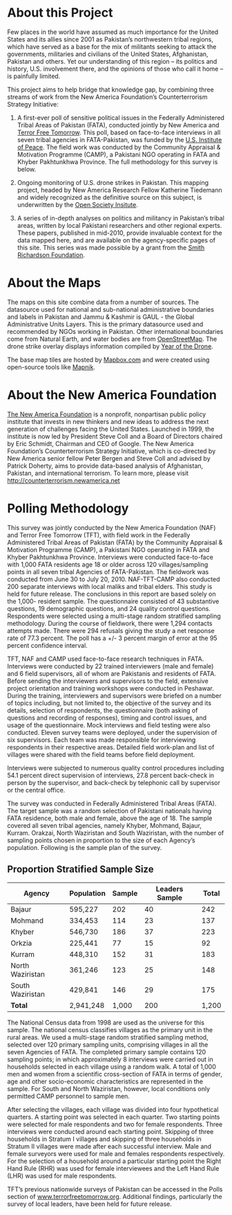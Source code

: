 # About this Project
Few places in the world have assumed as much importance for the United States and its allies since 2001 as Pakistan’s northwestern tribal regions, which have served as a base for the mix of militants seeking to attack the governments, militaries and civilians of the United States, Afghanistan, Pakistan and others. Yet our understanding of this region – its politics and history, U.S. involvement there, and the opinions of those who call it home – is painfully limited.  

This project aims to help bridge that knowledge gap, by combining three streams of work from the New America Foundation’s Counterterrorism Strategy Initiative: 

1. A first-ever poll of sensitive political issues in the Federally Administered Tribal Areas of Pakistan (FATA), conducted jointly by New America and [Terror Free Tomorrow](http://www.terrorfreetomorrow.org).  This poll, based on face-to-face interviews in all seven tribal agencies in FATA-Pakistan, was funded by the [U.S. Institute of Peace](http://www.usip.org/).  The field work was conducted by the Community Appraisal & Motivation Programme (CAMP), a Pakistani NGO operating in FATA and Khyber Pakhtunkhwa Province. The full methodology for this survey is below. 

2. Ongoing monitoring of U.S. drone strikes in Pakistan.  This mapping project, headed by New America Research Fellow Katherine Tiedemann and widely recognized as the definitive source on this subject, is underwritten by the [Open Society Insitute](http://www.soros.org/). 

3. A series of in-depth analyses on politics and militancy in Pakistan’s tribal areas, written by local Pakistani researchers and other regional experts.  These papers, published in mid-2010, provide invaluable context for the data mapped here, and are available on the agency-specific pages of this site.  This series was made possible by a grant from the [Smith Richardson Foundation](http://www.srf.org/). 

# About the Maps

The maps on this site combine data from a number of sources. The datasource used for national and sub-national administrative boundaries and labels in Pakistan and Jammu & Kashmir is GAUL - the Global Administrative Units Layers. This is the primary datasource used and recommended by NGOs working in Pakistan. Other international boundaries come from Natural Earth, and water bodies are from [OpenStreetMap](http://openstreetmap.org/). The drone strike overlay displays information compiled by [Year of the Drone](http://www.newamerica.net/drones).

The base map tiles are hosted by [Mapbox.com](http://mapbox.com/) and were created using open-source tools like [Mapnik](http://mapnik.org).

# About the New America Foundation

[The New America Foundation](http://newamerica.net/) is a nonprofit, nonpartisan public policy institute that invests in new thinkers and new ideas to address the next generation of challenges facing the United States. Launched in 1999, the institute is now led by President Steve Coll and a Board of Directors chaired by Eric Schmidt, Chairman and CEO of Google. The New America Foundation’s Counterterrorism Strategy Initiative, which is co-directed by New America senior fellow Peter Bergen and Steve Coll and advised by Patrick Doherty, aims to provide data-based analysis of Afghanistan, Pakistan, and international terrorism. To learn more, please visit http://counterterrorism.newamerica.net

# Polling Methodology
This survey was jointly conducted by the New America Foundation (NAF) and Terror Free Tomorrow (TFT), with field work in the Federally Administered Tribal Areas of Pakistan (FATA) by the Community Appraisal & Motivation Programme (CAMP), a Pakistani NGO operating in FATA and Khyber Pakhtunkhwa Province. Interviews were conducted face-to-face with 1,000 FATA residents age 18 or older across 120 villages/sampling points in all seven tribal Agencies of FATA-Pakistan. The fieldwork was conducted from June 30 to July 20, 2010. NAF-TFT-CAMP also conducted 200 separate interviews with local maliks and tribal elders. This study is held for future release. The conclusions in this report are based solely on the 1,000- resident sample.
The questionnaire consisted of 43 substantive questions, 19 demographic questions, and 24 quality control questions. Respondents were selected using a multi-stage random stratified sampling methodology. During the course of fieldwork, there were 1,294 contacts attempts made. There were 294 refusals giving the study a net response rate of 77.3 percent. The poll has a +/- 3 percent margin of error at the 95 percent confidence interval.

TFT, NAF and CAMP used face-to-face research techniques in FATA. Interviews were conducted by 22 trained interviewers (male and female) and 6 field supervisors, all of whom are Pakistanis and residents of FATA.
Before sending the interviewers and supervisors to the field, extensive project orientation and training workshops were conducted in Peshawar. During the training, interviewers and supervisors were briefed on a number of topics including, but not limited to, the objective of the survey and its details, selection of respondents, the questionnaire (both asking of questions and recording of responses), timing and control issues, and usage of the questionnaire. Mock interviews and field testing were also conducted.
Eleven survey teams were deployed, under the supervision of six supervisors. Each team was made responsible for interviewing respondents in their respective areas. Detailed field work-plan and list of villages were shared with the field teams before field deployment.

Interviews were subjected to numerous quality control procedures including 54.1 percent direct supervision of interviews, 27.8 percent back-check in person by the supervisor, and back-check by telephonic call by supervisor or the central office.

The survey was conducted in Federally Administered Tribal Areas (FATA). The target sample was a random selection of Pakistani nationals having FATA residence, both male and female, above the age of 18. The sample covered all seven tribal agencies, namely Khyber, Mohmand, Bajaur, Kurram. Orakzai, North Waziristan and South Waziristan, with the number of sampling points chosen in proportion to the size of each Agency’s population. Following is the sample plan of the survey.

## Proportion Stratified Sample Size 

<table>
<thead>
<tr>
  <th>Agency</th>
  <th>Population</th>
  <th>Sample</th>
  <th>Leaders Sample</th>
  <th>Total</th>
</tr>
</thead>

<tbody><tr>
  <td>Bajaur</td>
  <td>595,227</td>
  <td>202</td>
  <td>40</td>
  <td>242</td>
</tr>
<tr>
  <td>Mohmand</td>
  <td>334,453</td>
  <td>114</td>
  <td>23</td>
  <td>137</td>
</tr>
<tr>
  <td>Khyber</td>
  <td>546,730</td>
  <td>186</td>
  <td>37</td>
  <td>223</td>
</tr>
<tr>
  <td>Orkzia</td>
  <td>225,441</td>
  <td>77</td>
  <td>15</td>
  <td>92</td>
</tr>
<tr>
  <td>Kurram</td>
  <td>448,310</td>
  <td>152</td>
  <td>31</td>
  <td>183</td>
</tr>
<tr>
  <td>North Waziristan</td>
  <td>361,246</td>
  <td>123</td>
  <td>25</td>
  <td>148</td>
</tr>
<tr>
  <td>South Waziristan</td>
  <td>429,841</td>
  <td>146</td>
  <td>29</td>
  <td>175</td>
</tr>
<tr>
  <td><strong>Total</strong></td>
  <td>2,941,248</td>
  <td>1,000</td>
  <td>200</td>
  <td>1,200</td>
</tr>

</tbody></table>

The National Census data from 1998 are used as the universe for this sample. The national census classifies villages as the primary unit in the rural areas. We used a multi-stage random stratified sampling method, selected over 120 primary sampling units, comprising villages in all the seven Agencies of FATA. The completed primary sample contains 120 sampling points; in which approximately 8 interviews were carried out in households selected in each village using a random walk. A total of 1,000 men and women from a scientific cross-section of FATA in terms of gender, age and other socio-economic characteristics are represented in the sample. For South and North Waziristan, however, local conditions only permitted CAMP personnel to sample men.

After selecting the villages, each village was divided into four hypothetical quarters. A starting point was selected in each quarter. Two starting points were selected for male respondents and two for female respondents. Three interviews were conducted around each starting point. Skipping of three households in Stratum I villages and skipping of three households in Stratum II villages were made after each successful interview. Male and female surveyors were used for male and females respondents respectively. For the selection of a household around a particular starting point the Right Hand Rule (RHR) was used for female interviewees and the Left Hand Rule (LHR) was used for male respondents.

TFT’s previous nationwide surveys of Pakistan can be accessed in the Polls section of www.terrorfreetomorrow.org.	Additional findings, particularly the survey of local leaders, have been held for future release.
